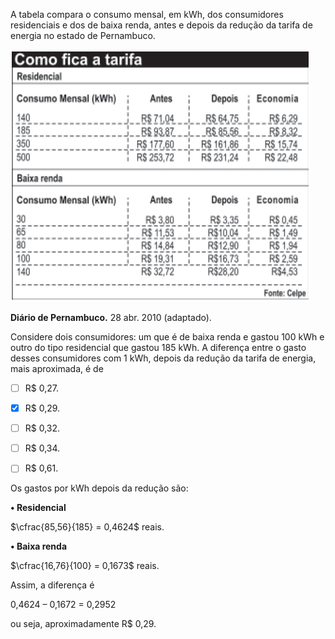 

A tabela compara o consumo mensal, em kWh, dos consumidores residenciais e dos de baixa renda, antes e depois da redução da tarifa de energia no estado de Pernambuco.

![](ab37ac38-fa5b-fa93-4531-80bf6a9c8d5c.png)

**Diário de Pernambuco.** 28 abr. 2010 (adaptado).

Considere dois consumidores: um que é de baixa renda e gastou 100 kWh e outro do tipo residencial que gastou 185 kWh. A diferença entre o gasto desses consumidores com 1 kWh, depois da redução da tarifa de energia, mais aproximada, é de



- [ ] R$ 0,27.
- [x] R$ 0,29.
- [ ] R$ 0,32.
- [ ] R$ 0,34.
- [ ] R$ 0,61.


Os gastos por kWh depois da redução são:

**• Residencial**

$\cfrac{85,56}{185} = 0,4624$ reais.

**• Baixa renda**

$\cfrac{16,76}{100} = 0,1673$ reais.

Assim, a diferença é

0,4624 – 0,1672 = 0,2952

ou seja, aproximadamente R$ 0,29.

        
